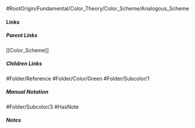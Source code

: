 #RootOrigin/Fundamental/Color_Theory/Color_Scheme/Analogous_Scheme
#### Links
##### Parent Links
[[Color_Scheme]]
##### Children Links
#Folder/Reference
#Folder/Color/Green
#Folder/Subcolor/1
##### Manual Notation
#Folder/Subcolor/3
#HasNote
##### Notes